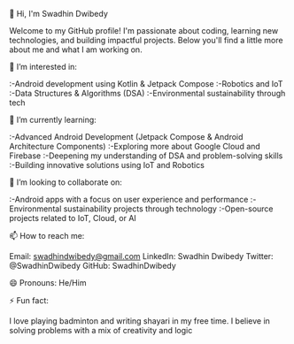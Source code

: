 👋 Hi, I'm Swadhin Dwibedy

Welcome to my GitHub profile! I'm passionate about coding, learning new technologies, and building impactful projects. Below you'll find a little more about me and what I am working on.

👀 I’m interested in:

:-Android development using Kotlin & Jetpack Compose
:-Robotics and IoT
:-Data Structures & Algorithms (DSA)
:-Environmental sustainability through tech

🌱 I’m currently learning:

:-Advanced Android Development (Jetpack Compose & Android Architecture Components)
:-Exploring more about Google Cloud and Firebase
:-Deepening my understanding of DSA and problem-solving skills
:-Building innovative solutions using IoT and Robotics

💞️ I’m looking to collaborate on:

:-Android apps with a focus on user experience and performance
:-Environmental sustainability projects through technology
:-Open-source projects related to IoT, Cloud, or AI

📫 How to reach me:

Email: swadhindwibedy@gmail.com
LinkedIn: Swadhin Dwibedy
Twitter: @SwadhinDwibedy
GitHub: SwadhinDwibedy

😄 Pronouns:
He/Him

⚡ Fun fact:

I love playing badminton and writing shayari in my free time. I believe in solving problems with a mix of creativity and logic
